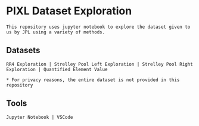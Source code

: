 # PIXL Dataset Exploration

```
This repository uses jupyter notebook to explore the dataset given to us by JPL using a variety of methods.

```

## Datasets
```
RR4 Exploration | Strelley Pool Left Exploration | Strelley Pool Right Exploration | Quantified Element Value

* For privacy reasons, the entire dataset is not provided in this repository
```


## Tools
```
Jupyter Notebook | VSCode
```
